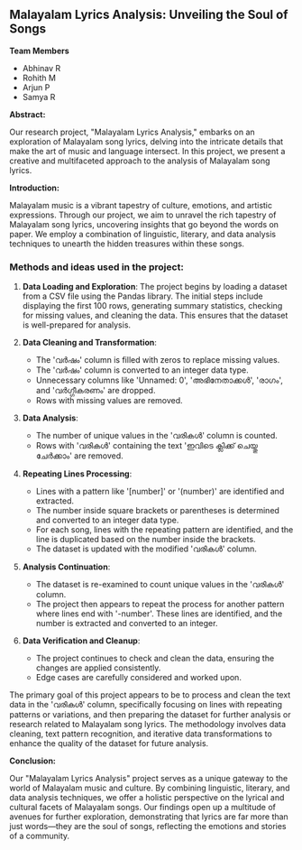 ## Malayalam Lyrics Analysis: Unveiling the Soul of Songs

**Team Members**
- Abhinav R
- Rohith M
- Arjun P
- Samya R

**Abstract:**

Our research project, "Malayalam Lyrics Analysis," embarks on an exploration of Malayalam song lyrics, delving into the intricate details that make the art of music and language intersect. In this project, we present a creative and multifaceted approach to the analysis of Malayalam song lyrics.

**Introduction:**

Malayalam music is a vibrant tapestry of culture, emotions, and artistic expressions. Through our project, we aim to unravel the rich tapestry of Malayalam song lyrics, uncovering insights that go beyond the words on paper. We employ a combination of linguistic, literary, and data analysis techniques to unearth the hidden treasures within these songs.

### Methods and ideas used in the project:

1. **Data Loading and Exploration**: The project begins by loading a dataset from a CSV file using the Pandas library. The initial steps include displaying the first 100 rows, generating summary statistics, checking for missing values, and cleaning the data. This ensures that the dataset is well-prepared for analysis.

2. **Data Cleaning and Transformation**:
   - The 'വര്‍ഷം' column is filled with zeros to replace missing values.
   - The 'വര്‍ഷം' column is converted to an integer data type.
   - Unnecessary columns like 'Unnamed: 0', 'അഭിനേതാക്കള്‍', 'രാഗം', and 'വര്‍ഗ്ഗീകരണം' are dropped.
   - Rows with missing values are removed.

3. **Data Analysis**:
   - The number of unique values in the 'വരികൾ' column is counted.
   - Rows with 'വരികൾ' containing the text 'ഇവിടെ ക്ലിക്ക് ചെയ്തു ചേര്‍ക്കാം' are removed.

4. **Repeating Lines Processing**:
   - Lines with a pattern like '[number]' or '(number)' are identified and extracted.
   - The number inside square brackets or parentheses is determined and converted to an integer data type.
   - For each song, lines with the repeating pattern are identified, and the line is duplicated based on the number inside the brackets.
   - The dataset is updated with the modified 'വരികൾ' column.

5. **Analysis Continuation**:
   - The dataset is re-examined to count unique values in the 'വരികൾ' column.
   - The project then appears to repeat the process for another pattern where lines end with '-number'. These lines are identified, and the number is extracted and converted to an integer.

6. **Data Verification and Cleanup**:
   - The project continues to check and clean the data, ensuring the changes are applied consistently.
   - Edge cases are carefully considered and worked upon.


The primary goal of this project appears to be to process and clean the text data in the 'വരികൾ' column, specifically focusing on lines with repeating patterns or variations, and then preparing the dataset for further analysis or research related to Malayalam song lyrics. The methodology involves data cleaning, text pattern recognition, and iterative data transformations to enhance the quality of the dataset for future analysis.

**Conclusion:**

Our "Malayalam Lyrics Analysis" project serves as a unique gateway to the world of Malayalam music and culture. By combining linguistic, literary, and data analysis techniques, we offer a holistic perspective on the lyrical and cultural facets of Malayalam songs. Our findings open up a multitude of avenues for further exploration, demonstrating that lyrics are far more than just words—they are the soul of songs, reflecting the emotions and stories of a community.
